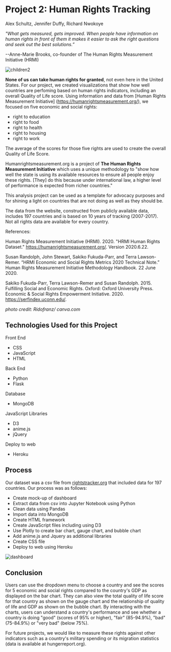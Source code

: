 # Project 2: Human Rights Tracking

Alex Schultz, Jennifer Duffy, Richard Nwokoye


*"What gets measured, gets improved. When people have information on human rights in front of them it makes it easier to ask the right questions and seek out the best solutions.”*

--Anne-Marie Brooks, co-founder of The Human Rights Measurement Initiative (HRMI)



![children2](https://user-images.githubusercontent.com/75215001/120033171-3c8ae780-bfc9-11eb-8d6d-dcfd200b7345.png)






**None of us can take human rights for granted**, not even here in the United States.
For our project, we created visualizations that show how well countries are perfoming based on human rights indicators, including an overall Quality of Life score.
Using information and data from [Human Rights Measurement Initiative] (https://humanrightsmeasurement.org/), we focused on five economic and social rights:

* right to education
* right to food
* right to health
* right to housing
* right to work

The average of the scores for those five rights are used to create the overall Quality of Life Score.

Humanrightsmeasurement.org is a project of **The Human Rights Measurement Initiative** which uses a unique
methodology to "show how well the state is using its available resources to ensure all people enjoy these rights. [They] do
this because under international law, a higher level of performance is expected from richer countries."

This analysis project can be used as a template for advocacy purposes and for shining a light on countries that 
are not doing as well as they should be.

The data from the website, constructed from publicly available data, includes 197 countries and is based on 10 years of tracking (2007-2017).
Not all rights data are available for every country.

References:

Human Rights Measurement Initiative (HRMI). 2020. "HRMI Human Rights Dataset." https://humanrightsmeasurement.org/. Version 2020.6.22.

Susan Randolph, John Stewart, Sakiko Fukuda-Parr, and Terra Lawson-Remer. “HRMI Economic and Social Rights Metrics 2020 Technical Note.” Human Rights Measurement Initiative Methodology Handbook. 22 June 2020.

Sakiko Fukuda-Parr, Terra Lawson-Remer and Susan Randolph. 2015. Fulfilling Social and Economic Rights. Oxford: Oxford University Press.
Economic & Social Rights Empowerment Initiative. 2020. https://serfindex.uconn.edu/.

*photo credit: Ridofranz/ canva.com*


## Technologies Used for this Project

Front End 
- CSS
- JavaScript
- HTML
    
Back End 
- Python
- Flask
  
Database
- MongoDB
 
JavaScript Libraries
- D3
- anime.js
- jQuery

Deploy to web
- Heroku

## Process

Our dataset was a csv file from [rightstracker.org](https://rightstracker.org/en) that included data for 197 countries. 
Our process was as follows:
- Create mock-up of dashboard 
- Extract data from csv into Jupyter Notebook using Python
- Clean data using Pandas
- Import data into MongoDB
- Create HTML framework
- Create JavaScript files including using D3
- Use Plotly to create bar chart, gauge chart, and bubble chart
- Add anime.js and Jquery as additional libraries
- Create CSS file
- Deploy to web using Heroku

![dashboard](https://user-images.githubusercontent.com/75215001/120497706-a40bb300-c38c-11eb-84b5-ac344b97a81a.png)


## Conclusion

Users can use the dropdown menu to choose a country and see the scores for 5 economic and social rights compared to the country's GDP as displayed on the bar chart.
They can also view the total quality of life score for that country as shown on the gauge chart and the relationship of quality of life and GDP as shown on the bubble chart.
By interacting with the charts, users can understand a country's performance and see whether a country is doing "good" (scores of 95% or higher), "fair" (85-94.9%),
"bad" (75-84.9%) or "very bad" (below 75%).

For future projects, we would like to measure these rights against other indicators such as a country's military spending or its migration statistics (data is available at hungerreport.org).


